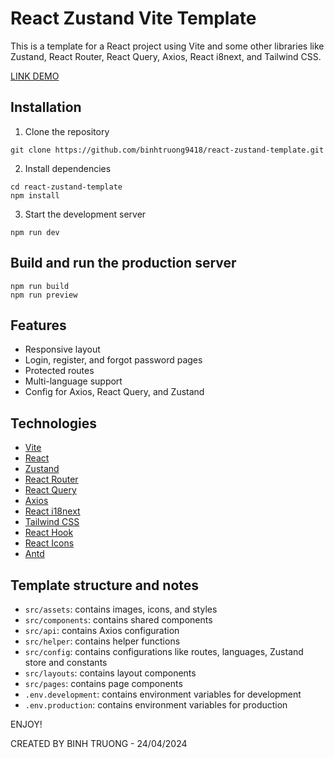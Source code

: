 # React Zustand Vite Template

This is a template for a React project using Vite and some other libraries like Zustand, React Router, React Query, Axios, React i8next, and Tailwind CSS.

[LINK DEMO](https://react-zustand-template.pages.dev)

## Installation

1. Clone the repository

```
git clone https://github.com/binhtruong9418/react-zustand-template.git
```

2. Install dependencies

```
cd react-zustand-template
npm install
```

3. Start the development server

```
npm run dev
```

## Build and run the production server

```
npm run build
npm run preview
```

## Features

- Responsive layout
- Login, register, and forgot password pages
- Protected routes
- Multi-language support
- Config for Axios, React Query, and Zustand


## Technologies

- [Vite](https://vitejs.dev/)
- [React](https://reactjs.org/)
- [Zustand](https://github.com/pmndrs/zustand)
- [React Router](https://reactrouter.com/)
- [React Query](https://react-query.tanstack.com/)
- [Axios](https://axios-http.com/)
- [React i18next](https://react.i18next.com/)
- [Tailwind CSS](https://tailwindcss.com/)
- [React Hook](https://usehooks.com/)
- [React Icons](https://react-icons.github.io/react-icons/)
- [Antd](https://ant.design/)


## Template structure and notes

- `src/assets`: contains images, icons, and styles
- `src/components`: contains shared components
- `src/api`: contains Axios configuration
- `src/helper`: contains helper functions
- `src/config`: contains configurations like routes, languages, Zustand store and constants
- `src/layouts`: contains layout components
- `src/pages`: contains page components
- `.env.development`: contains environment variables for development
- `.env.production`: contains environment variables for production

ENJOY!

CREATED BY BINH TRUONG - 24/04/2024


